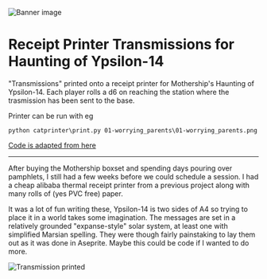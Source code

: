
![Banner image](https://raw.githubusercontent.com/danslocombe/mothership/refs/heads/main/transmissions/image0.jpeg)

# Receipt Printer Transmissions for Haunting of Ypsilon-14

"Transmissions" printed onto a receipt printer for Mothership's Haunting of Ypsilon-14.
Each player rolls a d6 on reaching the station where the trasmission has been sent to the base.

Printer can be run with eg
```
python catprinter\print.py 01-worrying_parents\01-worrying_parents.png
```
[Code is adapted from here](https://github.com/rbaron/catprinter/tree/main)

---

After buying the Mothership boxset and spending days pouring over pamphlets, I still had a few weeks before we could schedule a session.
I had a cheap alibaba thermal receipt printer from a previous project along with many rolls of (yes PVC free) paper.

It was a lot of fun writing these, Ypsilon-14 is two sides of A4 so trying to place it in a world takes some imagination. The messages are set in a relatively grounded "expanse-style" solar system, at least one with simplified Marsian spelling.
They were though fairly painstaking to lay them out as it was done in Aseprite. Maybe this could be code if I wanted to do more.

![Transmission printed](https://raw.githubusercontent.com/danslocombe/mothership/refs/heads/main/transmissions/image1.jpeg)
